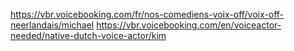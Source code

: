 https://vbr.voicebooking.com/fr/nos-comediens-voix-off/voix-off-neerlandais/michael
https://vbr.voicebooking.com/en/voiceactor-needed/native-dutch-voice-actor/kim

